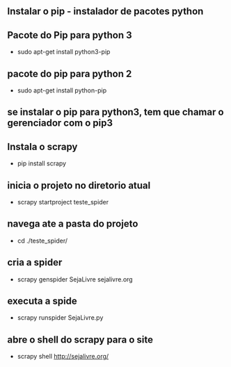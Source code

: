 
## Instalar o pip - instalador de pacotes python
## Pacote do Pip para python 3
- sudo apt-get install python3-pip
## pacote do pip para python 2
- sudo apt-get install python-pip

## se instalar o pip para python3, tem que chamar o gerenciador com o pip3

## Instala o scrapy
- pip install scrapy

## inicia o projeto no diretorio atual
- scrapy startproject teste_spider

## navega ate a pasta do projeto
- cd ./teste_spider/

## cria a spider
- scrapy genspider SejaLivre sejalivre.org

## executa a spide
- scrapy runspider SejaLivre.py

## abre o shell do scrapy para o site
- scrapy shell http://sejalivre.org/
